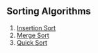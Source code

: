 ## Sorting Algorithms
1. [Insertion Sort](/InsertionSortAlgo/README.md)
2. [Merge Sort](/MergeSortAlgo/README.md)
3. [Quick Sort](/QuickSortAlgo/README.md)